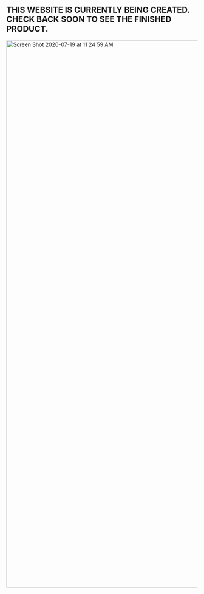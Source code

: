 ## THIS WEBSITE IS CURRENTLY BEING CREATED. CHECK BACK SOON TO SEE THE FINISHED PRODUCT.

<img width="1440" alt="Screen Shot 2020-07-19 at 11 24 59 AM" src="https://user-images.githubusercontent.com/32349614/87880909-c3873080-c9b2-11ea-995b-6a196fd4a274.png">

